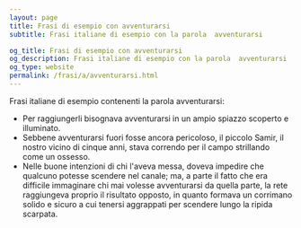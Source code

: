 ```yaml
---
layout: page
title: Frasi di esempio con avventurarsi 
subtitle: Frasi italiane di esempio con la parola  avventurarsi

og_title: Frasi di esempio con avventurarsi 
og_description: Frasi italiane di esempio con la parola  avventurarsi
og_type: website
permalink: /frasi/a/avventurarsi.html
---
```


Frasi italiane di esempio contenenti la parola avventurarsi:


- Per raggiungerli bisognava avventurarsi in un ampio spiazzo scoperto e illuminato.
- Sebbene avventurarsi fuori fosse ancora pericoloso, il piccolo Samir, il nostro vicino di cinque anni, stava correndo per il campo strillando come un ossesso.
- Nelle buone intenzioni di chi l'aveva messa, doveva impedire che qualcuno potesse scendere nel canale; ma, a parte il fatto che era difficile immaginare chi mai volesse avventurarsi da quella parte, la rete raggiungeva proprio il risultato opposto, in quanto formava un corrimano solido e sicuro a cui tenersi aggrappati per scendere lungo la ripida scarpata.

